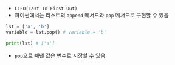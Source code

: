 - `LIFO(Last In First Out)`
- 파이썬에서는 리스트의 `append` 메서드와 `pop` 메서드로 구현할 수 있음
```python
lst = ['a', 'b']
variable = lst.pop() # variable = 'b'

print(lst) # ['a']
```

- `pop`으로 빼낸 값은 변수로 저장할 수 있음
